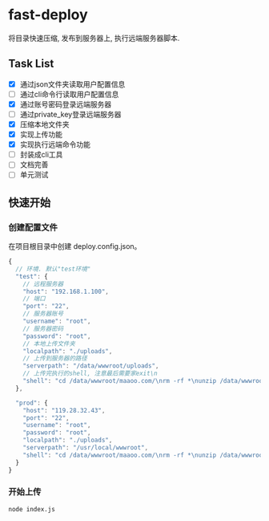 # fast-deploy
将目录快速压缩, 发布到服务器上, 执行远端服务器脚本.

## Task List
- [x] 通过json文件夹读取用户配置信息
- [ ] 通过cli命令行读取用户配置信息
- [x] 通过账号密码登录远端服务器
- [ ] 通过private_key登录远端服务器
- [x] 压缩本地文件夹
- [x] 实现上传功能
- [x] 实现执行远端命令功能
- [ ] 封装成cli工具
- [ ] 文档完善
- [ ] 单元测试

## 快速开始

### 创建配置文件
在项目根目录中创建 deploy.config.json。
```javascript
{
  // 环境. 默认"test环境"
  "test": {
    // 远程服务器
    "host": "192.168.1.100",
    // 端口
    "port": "22",
    // 服务器账号
    "username": "root",
    // 服务器密码
    "password": "root",
    // 本地上传文件夹
    "localpath": "./uploads",
    // 上传到服务器的路径
    "serverpath": "/data/wwwroot/uploads",
    // 上传完执行的shell, 注意最后需要家exit\n
    "shell": "cd /data/wwwroot/maaoo.com/\nrm -rf *\nunzip /data/wwwroot/uploads/{upload_zip_name} -d ./\nnginx -s reload\nexit\n"
  },

  "prod": {
    "host": "119.28.32.43",
    "port": "22",
    "username": "root",
    "password": "root",
    "localpath": "./uploads",
    "serverpath": "/usr/local/wwwroot",
    "shell": "cd /data/wwwroot/maaoo.com/\nrm -rf *\nunzip /data/wwwroot/uploads/{upload_zip_name} -d ./\nnginx -s reload\nexit\n"
  }
}

```
### 开始上传
```nodejs
node index.js
```
